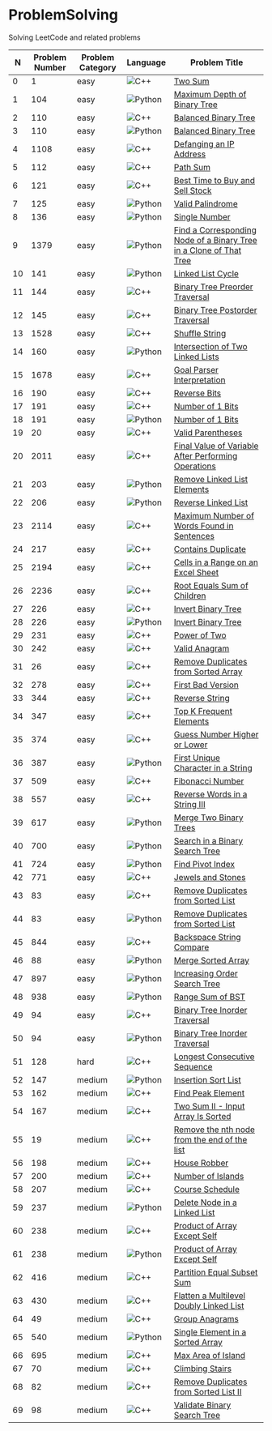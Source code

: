 # ProblemSolving
Solving LeetCode and related problems

| N | Problem Number | Problem Category | Language | Problem Title |
|---|----------------|------------------|----------|---------------|
| 0 | 1 | easy | ![C++](https://img.shields.io/badge/c++-%2300599C.svg?style=for-the-badge&logo=c%2B%2B&logoColor=white) | [Two Sum](https://github.com/tmargary/ProblemSolving/blob/main/leetcode/easy/problem_1.cpp) |
| 1 | 104 | easy | ![Python](https://img.shields.io/badge/python-3670A0?style=for-the-badge&logo=python&logoColor=ffdd54) | [Maximum Depth of Binary Tree](https://github.com/tmargary/ProblemSolving/blob/main/leetcode/easy/problem_104.py) |
| 2 | 110 | easy | ![C++](https://img.shields.io/badge/c++-%2300599C.svg?style=for-the-badge&logo=c%2B%2B&logoColor=white) | [Balanced Binary Tree](https://github.com/tmargary/ProblemSolving/blob/main/leetcode/easy/problem_110.cpp) |
| 3 | 110 | easy | ![Python](https://img.shields.io/badge/python-3670A0?style=for-the-badge&logo=python&logoColor=ffdd54) | [Balanced Binary Tree](https://github.com/tmargary/ProblemSolving/blob/main/leetcode/easy/problem_110.py) |
| 4 | 1108 | easy | ![C++](https://img.shields.io/badge/c++-%2300599C.svg?style=for-the-badge&logo=c%2B%2B&logoColor=white) | [Defanging an IP Address](https://github.com/tmargary/ProblemSolving/blob/main/leetcode/easy/problem_1108.cpp) |
| 5 | 112 | easy | ![C++](https://img.shields.io/badge/c++-%2300599C.svg?style=for-the-badge&logo=c%2B%2B&logoColor=white) | [Path Sum](https://github.com/tmargary/ProblemSolving/blob/main/leetcode/easy/problem_112.cpp) |
| 6 | 121 | easy | ![C++](https://img.shields.io/badge/c++-%2300599C.svg?style=for-the-badge&logo=c%2B%2B&logoColor=white) | [Best Time to Buy and Sell Stock](https://github.com/tmargary/ProblemSolving/blob/main/leetcode/easy/problem_121.cpp) |
| 7 | 125 | easy | ![Python](https://img.shields.io/badge/python-3670A0?style=for-the-badge&logo=python&logoColor=ffdd54) | [Valid Palindrome](https://github.com/tmargary/ProblemSolving/blob/main/leetcode/easy/problem_125.py) |
| 8 | 136 | easy | ![Python](https://img.shields.io/badge/python-3670A0?style=for-the-badge&logo=python&logoColor=ffdd54) | [Single Number](https://github.com/tmargary/ProblemSolving/blob/main/leetcode/easy/problem_136.py) |
| 9 | 1379 | easy | ![Python](https://img.shields.io/badge/python-3670A0?style=for-the-badge&logo=python&logoColor=ffdd54) | [Find a Corresponding Node of a Binary Tree in a Clone of That Tree](https://github.com/tmargary/ProblemSolving/blob/main/leetcode/easy/problem_1379.py) |
| 10 | 141 | easy | ![Python](https://img.shields.io/badge/python-3670A0?style=for-the-badge&logo=python&logoColor=ffdd54) | [Linked List Cycle](https://github.com/tmargary/ProblemSolving/blob/main/leetcode/easy/problem_141.py) |
| 11 | 144 | easy | ![C++](https://img.shields.io/badge/c++-%2300599C.svg?style=for-the-badge&logo=c%2B%2B&logoColor=white) | [Binary Tree Preorder Traversal](https://github.com/tmargary/ProblemSolving/blob/main/leetcode/easy/problem_144.cpp) |
| 12 | 145 | easy | ![C++](https://img.shields.io/badge/c++-%2300599C.svg?style=for-the-badge&logo=c%2B%2B&logoColor=white) | [Binary Tree Postorder Traversal](https://github.com/tmargary/ProblemSolving/blob/main/leetcode/easy/problem_145.cpp) |
| 13 | 1528 | easy | ![C++](https://img.shields.io/badge/c++-%2300599C.svg?style=for-the-badge&logo=c%2B%2B&logoColor=white) | [Shuffle String](https://github.com/tmargary/ProblemSolving/blob/main/leetcode/easy/problem_1528.cpp) |
| 14 | 160 | easy | ![Python](https://img.shields.io/badge/python-3670A0?style=for-the-badge&logo=python&logoColor=ffdd54) | [Intersection of Two Linked Lists](https://github.com/tmargary/ProblemSolving/blob/main/leetcode/easy/problem_160.py) |
| 15 | 1678 | easy | ![C++](https://img.shields.io/badge/c++-%2300599C.svg?style=for-the-badge&logo=c%2B%2B&logoColor=white) | [Goal Parser Interpretation](https://github.com/tmargary/ProblemSolving/blob/main/leetcode/easy/problem_1678.cpp) |
| 16 | 190 | easy | ![C++](https://img.shields.io/badge/c++-%2300599C.svg?style=for-the-badge&logo=c%2B%2B&logoColor=white) | [Reverse Bits](https://github.com/tmargary/ProblemSolving/blob/main/leetcode/easy/problem_190.cpp) |
| 17 | 191 | easy | ![C++](https://img.shields.io/badge/c++-%2300599C.svg?style=for-the-badge&logo=c%2B%2B&logoColor=white) | [Number of 1 Bits](https://github.com/tmargary/ProblemSolving/blob/main/leetcode/easy/problem_191.cpp) |
| 18 | 191 | easy | ![Python](https://img.shields.io/badge/python-3670A0?style=for-the-badge&logo=python&logoColor=ffdd54) | [Number of 1 Bits](https://github.com/tmargary/ProblemSolving/blob/main/leetcode/easy/problem_191.py) |
| 19 | 20 | easy | ![C++](https://img.shields.io/badge/c++-%2300599C.svg?style=for-the-badge&logo=c%2B%2B&logoColor=white) | [Valid Parentheses](https://github.com/tmargary/ProblemSolving/blob/main/leetcode/easy/problem_20.cpp) |
| 20 | 2011 | easy | ![C++](https://img.shields.io/badge/c++-%2300599C.svg?style=for-the-badge&logo=c%2B%2B&logoColor=white) | [Final Value of Variable After Performing Operations](https://github.com/tmargary/ProblemSolving/blob/main/leetcode/easy/problem_2011.cpp) |
| 21 | 203 | easy | ![Python](https://img.shields.io/badge/python-3670A0?style=for-the-badge&logo=python&logoColor=ffdd54) | [Remove Linked List Elements](https://github.com/tmargary/ProblemSolving/blob/main/leetcode/easy/problem_203.py) |
| 22 | 206 | easy | ![Python](https://img.shields.io/badge/python-3670A0?style=for-the-badge&logo=python&logoColor=ffdd54) | [Reverse Linked List](https://github.com/tmargary/ProblemSolving/blob/main/leetcode/easy/problem_206.py) |
| 23 | 2114 | easy | ![C++](https://img.shields.io/badge/c++-%2300599C.svg?style=for-the-badge&logo=c%2B%2B&logoColor=white) | [Maximum Number of Words Found in Sentences](https://github.com/tmargary/ProblemSolving/blob/main/leetcode/easy/problem_2114.cpp) |
| 24 | 217 | easy | ![C++](https://img.shields.io/badge/c++-%2300599C.svg?style=for-the-badge&logo=c%2B%2B&logoColor=white) | [Contains Duplicate](https://github.com/tmargary/ProblemSolving/blob/main/leetcode/easy/problem_217.cpp) |
| 25 | 2194 | easy | ![C++](https://img.shields.io/badge/c++-%2300599C.svg?style=for-the-badge&logo=c%2B%2B&logoColor=white) | [Cells in a Range on an Excel Sheet](https://github.com/tmargary/ProblemSolving/blob/main/leetcode/easy/problem_2194.cpp) |
| 26 | 2236 | easy | ![C++](https://img.shields.io/badge/c++-%2300599C.svg?style=for-the-badge&logo=c%2B%2B&logoColor=white) | [Root Equals Sum of Children](https://github.com/tmargary/ProblemSolving/blob/main/leetcode/easy/problem_2236.cpp) |
| 27 | 226 | easy | ![C++](https://img.shields.io/badge/c++-%2300599C.svg?style=for-the-badge&logo=c%2B%2B&logoColor=white) | [Invert Binary Tree](https://github.com/tmargary/ProblemSolving/blob/main/leetcode/easy/problem_226.cpp) |
| 28 | 226 | easy | ![Python](https://img.shields.io/badge/python-3670A0?style=for-the-badge&logo=python&logoColor=ffdd54) | [Invert Binary Tree](https://github.com/tmargary/ProblemSolving/blob/main/leetcode/easy/problem_226.py) |
| 29 | 231 | easy | ![C++](https://img.shields.io/badge/c++-%2300599C.svg?style=for-the-badge&logo=c%2B%2B&logoColor=white) | [Power of Two](https://github.com/tmargary/ProblemSolving/blob/main/leetcode/easy/problem_231.cpp) |
| 30 | 242 | easy | ![C++](https://img.shields.io/badge/c++-%2300599C.svg?style=for-the-badge&logo=c%2B%2B&logoColor=white) | [Valid Anagram](https://github.com/tmargary/ProblemSolving/blob/main/leetcode/easy/problem_242.cpp) |
| 31 | 26 | easy | ![C++](https://img.shields.io/badge/c++-%2300599C.svg?style=for-the-badge&logo=c%2B%2B&logoColor=white) | [Remove Duplicates from Sorted Array](https://github.com/tmargary/ProblemSolving/blob/main/leetcode/easy/problem_26.cpp) |
| 32 | 278 | easy | ![C++](https://img.shields.io/badge/c++-%2300599C.svg?style=for-the-badge&logo=c%2B%2B&logoColor=white) | [First Bad Version](https://github.com/tmargary/ProblemSolving/blob/main/leetcode/easy/problem_278.cpp) |
| 33 | 344 | easy | ![C++](https://img.shields.io/badge/c++-%2300599C.svg?style=for-the-badge&logo=c%2B%2B&logoColor=white) | [Reverse String](https://github.com/tmargary/ProblemSolving/blob/main/leetcode/easy/problem_344.cpp) |
| 34 | 347 | easy | ![C++](https://img.shields.io/badge/c++-%2300599C.svg?style=for-the-badge&logo=c%2B%2B&logoColor=white) | [Top K Frequent Elements](https://github.com/tmargary/ProblemSolving/blob/main/leetcode/easy/problem_347.cpp) |
| 35 | 374 | easy | ![C++](https://img.shields.io/badge/c++-%2300599C.svg?style=for-the-badge&logo=c%2B%2B&logoColor=white) | [Guess Number Higher or Lower](https://github.com/tmargary/ProblemSolving/blob/main/leetcode/easy/problem_374.cpp) |
| 36 | 387 | easy | ![Python](https://img.shields.io/badge/python-3670A0?style=for-the-badge&logo=python&logoColor=ffdd54) | [First Unique Character in a String](https://github.com/tmargary/ProblemSolving/blob/main/leetcode/easy/problem_387.py) |
| 37 | 509 | easy | ![C++](https://img.shields.io/badge/c++-%2300599C.svg?style=for-the-badge&logo=c%2B%2B&logoColor=white) | [Fibonacci Number](https://github.com/tmargary/ProblemSolving/blob/main/leetcode/easy/problem_509.cpp) |
| 38 | 557 | easy | ![C++](https://img.shields.io/badge/c++-%2300599C.svg?style=for-the-badge&logo=c%2B%2B&logoColor=white) | [Reverse Words in a String III](https://github.com/tmargary/ProblemSolving/blob/main/leetcode/easy/problem_557.cpp) |
| 39 | 617 | easy | ![Python](https://img.shields.io/badge/python-3670A0?style=for-the-badge&logo=python&logoColor=ffdd54) | [Merge Two Binary Trees](https://github.com/tmargary/ProblemSolving/blob/main/leetcode/easy/problem_617.py) |
| 40 | 700 | easy | ![Python](https://img.shields.io/badge/python-3670A0?style=for-the-badge&logo=python&logoColor=ffdd54) | [Search in a Binary Search Tree](https://github.com/tmargary/ProblemSolving/blob/main/leetcode/easy/problem_700.py) |
| 41 | 724 | easy | ![Python](https://img.shields.io/badge/python-3670A0?style=for-the-badge&logo=python&logoColor=ffdd54) | [Find Pivot Index](https://github.com/tmargary/ProblemSolving/blob/main/leetcode/easy/problem_724.py) |
| 42 | 771 | easy | ![C++](https://img.shields.io/badge/c++-%2300599C.svg?style=for-the-badge&logo=c%2B%2B&logoColor=white) | [Jewels and Stones](https://github.com/tmargary/ProblemSolving/blob/main/leetcode/easy/problem_771.cpp) |
| 43 | 83 | easy | ![C++](https://img.shields.io/badge/c++-%2300599C.svg?style=for-the-badge&logo=c%2B%2B&logoColor=white) | [Remove Duplicates from Sorted List](https://github.com/tmargary/ProblemSolving/blob/main/leetcode/easy/problem_83.cpp) |
| 44 | 83 | easy | ![Python](https://img.shields.io/badge/python-3670A0?style=for-the-badge&logo=python&logoColor=ffdd54) | [Remove Duplicates from Sorted List](https://github.com/tmargary/ProblemSolving/blob/main/leetcode/easy/problem_83.py) |
| 45 | 844 | easy | ![C++](https://img.shields.io/badge/c++-%2300599C.svg?style=for-the-badge&logo=c%2B%2B&logoColor=white) | [Backspace String Compare](https://github.com/tmargary/ProblemSolving/blob/main/leetcode/easy/problem_844.cpp) |
| 46 | 88 | easy | ![Python](https://img.shields.io/badge/python-3670A0?style=for-the-badge&logo=python&logoColor=ffdd54) | [Merge Sorted Array](https://github.com/tmargary/ProblemSolving/blob/main/leetcode/easy/problem_88.py) |
| 47 | 897 | easy | ![Python](https://img.shields.io/badge/python-3670A0?style=for-the-badge&logo=python&logoColor=ffdd54) | [Increasing Order Search Tree](https://github.com/tmargary/ProblemSolving/blob/main/leetcode/easy/problem_897.py) |
| 48 | 938 | easy | ![Python](https://img.shields.io/badge/python-3670A0?style=for-the-badge&logo=python&logoColor=ffdd54) | [Range Sum of BST](https://github.com/tmargary/ProblemSolving/blob/main/leetcode/easy/problem_938.py) |
| 49 | 94 | easy | ![C++](https://img.shields.io/badge/c++-%2300599C.svg?style=for-the-badge&logo=c%2B%2B&logoColor=white) | [Binary Tree Inorder Traversal](https://github.com/tmargary/ProblemSolving/blob/main/leetcode/easy/problem_94.cpp) |
| 50 | 94 | easy | ![Python](https://img.shields.io/badge/python-3670A0?style=for-the-badge&logo=python&logoColor=ffdd54) | [Binary Tree Inorder Traversal](https://github.com/tmargary/ProblemSolving/blob/main/leetcode/easy/problem_94.py) |
| 51 | 128 | hard | ![C++](https://img.shields.io/badge/c++-%2300599C.svg?style=for-the-badge&logo=c%2B%2B&logoColor=white) | [Longest Consecutive Sequence](https://github.com/tmargary/ProblemSolving/blob/main/leetcode/hard/problem_128.cpp) |
| 52 | 147 | medium | ![Python](https://img.shields.io/badge/python-3670A0?style=for-the-badge&logo=python&logoColor=ffdd54) | [Insertion Sort List](https://github.com/tmargary/ProblemSolving/blob/main/leetcode/medium/problem_147.py) |
| 53 | 162 | medium | ![C++](https://img.shields.io/badge/c++-%2300599C.svg?style=for-the-badge&logo=c%2B%2B&logoColor=white) | [Find Peak Element](https://github.com/tmargary/ProblemSolving/blob/main/leetcode/medium/problem_162.cpp) |
| 54 | 167 | medium | ![C++](https://img.shields.io/badge/c++-%2300599C.svg?style=for-the-badge&logo=c%2B%2B&logoColor=white) | [Two Sum II - Input Array Is Sorted](https://github.com/tmargary/ProblemSolving/blob/main/leetcode/medium/problem_167.cpp) |
| 55 | 19 | medium | ![C++](https://img.shields.io/badge/c++-%2300599C.svg?style=for-the-badge&logo=c%2B%2B&logoColor=white) | [Remove the nth node from the end of the list](https://github.com/tmargary/ProblemSolving/blob/main/leetcode/medium/problem_19.cpp) |
| 56 | 198 | medium | ![C++](https://img.shields.io/badge/c++-%2300599C.svg?style=for-the-badge&logo=c%2B%2B&logoColor=white) | [House Robber](https://github.com/tmargary/ProblemSolving/blob/main/leetcode/medium/problem_198.cpp) |
| 57 | 200 | medium | ![C++](https://img.shields.io/badge/c++-%2300599C.svg?style=for-the-badge&logo=c%2B%2B&logoColor=white) | [Number of Islands](https://github.com/tmargary/ProblemSolving/blob/main/leetcode/medium/problem_200.cpp) |
| 58 | 207 | medium | ![C++](https://img.shields.io/badge/c++-%2300599C.svg?style=for-the-badge&logo=c%2B%2B&logoColor=white) | [Course Schedule](https://github.com/tmargary/ProblemSolving/blob/main/leetcode/medium/problem_207.cpp) |
| 59 | 237 | medium | ![Python](https://img.shields.io/badge/python-3670A0?style=for-the-badge&logo=python&logoColor=ffdd54) | [Delete Node in a Linked List](https://github.com/tmargary/ProblemSolving/blob/main/leetcode/medium/problem_237.py) |
| 60 | 238 | medium | ![C++](https://img.shields.io/badge/c++-%2300599C.svg?style=for-the-badge&logo=c%2B%2B&logoColor=white) | [Product of Array Except Self](https://github.com/tmargary/ProblemSolving/blob/main/leetcode/medium/problem_238.cpp) |
| 61 | 238 | medium | ![Python](https://img.shields.io/badge/python-3670A0?style=for-the-badge&logo=python&logoColor=ffdd54) | [Product of Array Except Self](https://github.com/tmargary/ProblemSolving/blob/main/leetcode/medium/problem_238.py) |
| 62 | 416 | medium | ![C++](https://img.shields.io/badge/c++-%2300599C.svg?style=for-the-badge&logo=c%2B%2B&logoColor=white) | [Partition Equal Subset Sum](https://github.com/tmargary/ProblemSolving/blob/main/leetcode/medium/problem_416.cpp) |
| 63 | 430 | medium | ![C++](https://img.shields.io/badge/c++-%2300599C.svg?style=for-the-badge&logo=c%2B%2B&logoColor=white) | [Flatten a Multilevel Doubly Linked List](https://github.com/tmargary/ProblemSolving/blob/main/leetcode/medium/problem_430.cpp) |
| 64 | 49 | medium | ![C++](https://img.shields.io/badge/c++-%2300599C.svg?style=for-the-badge&logo=c%2B%2B&logoColor=white) | [Group Anagrams](https://github.com/tmargary/ProblemSolving/blob/main/leetcode/medium/problem_49.cpp) |
| 65 | 540 | medium | ![Python](https://img.shields.io/badge/python-3670A0?style=for-the-badge&logo=python&logoColor=ffdd54) | [Single Element in a Sorted Array](https://github.com/tmargary/ProblemSolving/blob/main/leetcode/medium/problem_540.py) |
| 66 | 695 | medium | ![C++](https://img.shields.io/badge/c++-%2300599C.svg?style=for-the-badge&logo=c%2B%2B&logoColor=white) | [Max Area of Island](https://github.com/tmargary/ProblemSolving/blob/main/leetcode/medium/problem_695.cpp) |
| 67 | 70 | medium | ![C++](https://img.shields.io/badge/c++-%2300599C.svg?style=for-the-badge&logo=c%2B%2B&logoColor=white) | [Climbing Stairs](https://github.com/tmargary/ProblemSolving/blob/main/leetcode/medium/problem_70.cpp) |
| 68 | 82 | medium | ![C++](https://img.shields.io/badge/c++-%2300599C.svg?style=for-the-badge&logo=c%2B%2B&logoColor=white) | [Remove Duplicates from Sorted List II](https://github.com/tmargary/ProblemSolving/blob/main/leetcode/medium/problem_82.cpp) |
| 69 | 98 | medium | ![C++](https://img.shields.io/badge/c++-%2300599C.svg?style=for-the-badge&logo=c%2B%2B&logoColor=white) | [Validate Binary Search Tree](https://github.com/tmargary/ProblemSolving/blob/main/leetcode/medium/problem_98.cpp) |

